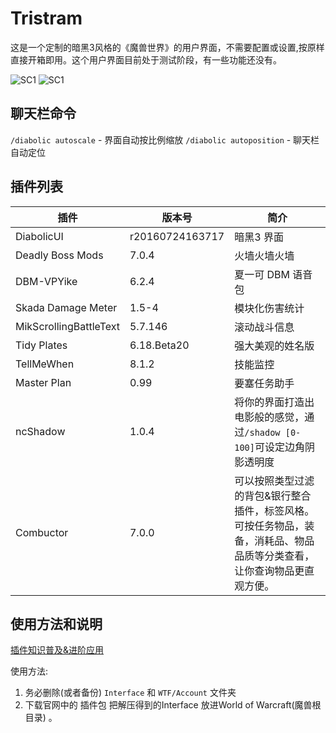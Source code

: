 Tristram
====

这是一个定制的暗黑3风格的《魔兽世界》的用户界面，不需要配置或设置,按原样直接开箱即用。这个用户界面目前处于测试阶段，有一些功能还没有。

![SC1](https://github.com/YellowDi/Tristram/screenshot-1.jpg)
![SC1](https://github.com/YellowDi/Tristram/screenshot-2.jpg)

## 聊天栏命令

`/diabolic autoscale` - 界面自动按比例缩放
`/diabolic autoposition` - 聊天栏自动定位



## 插件列表

插件|版本号|简介
-------|-------|-------
DiabolicUI|r20160724163717|暗黑3 界面
Deadly Boss Mods|7.0.4|火墙火墙火墙
DBM-VPYike|6.2.4|夏一可 DBM 语音包
Skada Damage Meter|1.5-4|模块化伤害统计
MikScrollingBattleText| 5.7.146|滚动战斗信息
Tidy Plates|6.18.Beta20|强大美观的姓名版
TellMeWhen|8.1.2|技能监控
Master Plan|0.99|要塞任务助手
ncShadow|1.0.4|将你的界面打造出电影般的感觉，通过`/shadow [0-100]`可设定边角阴影透明度
Combuctor|7.0.0|可以按照类型过滤的背包&银行整合插件，标签风格。可按任务物品，装备，消耗品、物品品质等分类查看，让你查询物品更直观方便。

## 使用方法和说明

[插件知识普及&进阶应用](http://bbs.ngacn.cc/read.php?tid=4617462)

使用方法:

1. 务必删除(或者备份) `Interface` 和 `WTF/Account` 文件夹
2. 下载官网中的 插件包 把解压得到的Interface 放进World of Warcraft(魔兽根目录) 。




